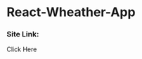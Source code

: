 # React-Wheather-App
<h3>Site Link:</h3>
<link href="https://willowy-bavarois-7d61bc.netlify.app/">Click Here</link>
